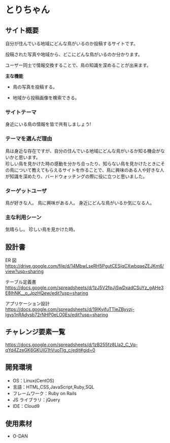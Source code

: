 # とりちゃん

## サイト概要

自分が住んでいる地域にどんな鳥がいるのか投稿するサイトです。

投稿された写真や地域から、どこにどんな鳥がいるのか分かります。

ユーザー同士で情報交換することで、鳥の知識を深めることが出来ます。

**主な機能**

- 鳥の写真を投稿する。

- 地域から投稿画像を検索できる。

### サイトテーマ

身近にいる鳥の情報を皆で共有しましょう!

### テーマを選んだ理由

鳥は身近な存在ですが、自分の住んでいる地域にどんな鳥がいるか知る機会がないかと思います。<br>
珍しい鳥を見かけた時の感動を分かち合ったり、知らない鳥を見かけたときにその鳥について教えてもらえるサイトを作ることで、鳥に興味のある人や好きな人が知識を深めたり、バードウォッチングの際に役に立つと思いました。

### ターゲットユーザ

鳥が好きな人。
鳥に興味がある人。
身近にどんな鳥がいるか気になる人。

### 主な利用シーン

気晴らし。
珍しい鳥を見かけた時。

## 設計書

ER 図<br>
https://drive.google.com/file/d/14MbwLseRH5PgutCESjqCXwbqaeZEJKm6/view?usp=sharing

テーブル定義書<br>
https://docs.google.com/spreadsheets/d/1zJ5V2fpJjSwDxadCSuYz_gAHe3E8IhNK__o_JpzHQew/edit?usp=sharing

アプリケーション設計<br>
https://docs.google.com/spreadsheets/d/19lKvjfuTTleZByvzj-lgvs1nRAdysb72rNHP0eLO0Es/edit?usp=sharing

## チャレンジ要素一覧

https://docs.google.com/spreadsheets/d/1zB255fz8Lla2_C_Vq-qYd4ZzeGK6GKUlG1hVuoTIg_c/edit#gid=0

## 開発環境

- OS：Linux(CentOS)
- 言語：HTML,CSS,JavaScript,Ruby,SQL
- フレームワーク：Ruby on Rails
- JS ライブラリ：jQuery
- IDE：Cloud9

## 使用素材
- O-DAN